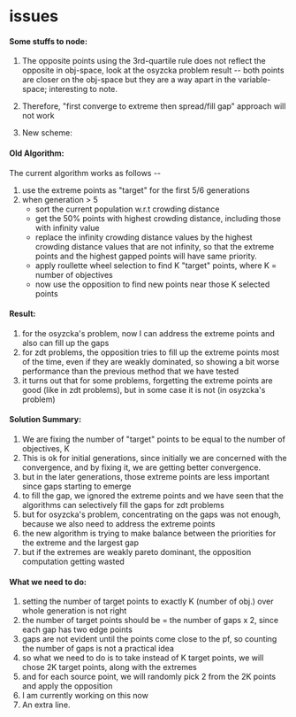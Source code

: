 issues
======

#### Some stuffs to node:

1. The opposite points using the 3rd-quartile rule does not reflect the opposite in obj-space, look at the osyzcka problem result -- both points are closer on the obj-space but they are a way apart in the variable-space; interesting to note.

2. Therefore, "first converge to extreme then spread/fill gap" approach will not work

3. New scheme:

#### Old Algorithm:

The current algorithm works as follows --

1. use the extreme points as "target" for the first 5/6 generations
2. when generation > 5
    - sort the current population w.r.t crowding distance
    - get the 50% points with highest crowding distance, including those with infinity value
    - replace the infinity crowding distance values by the highest crowding distance values that are not infinity, so that the extreme points and the highest gapped points will have same priority.
    - apply roullette wheel selection to find K "target" points, where K = number of objectives
    - now use the opposition to find new points near those K selected points

#### Result:

1. for the osyzcka's problem, now I can address the extreme points and also can fill up the gaps
2. for zdt problems, the opposition tries to fill up the extreme points most of the time, even if they are weakly dominated, so showing a bit worse performance than the previous method that we have tested
3. it turns out that for some problems, forgetting the extreme points are good (like in zdt problems), but in some case it is not (in osyzcka's problem)

#### Solution Summary:

1. We are fixing the number of "target" points to be equal to the number of objectives, K
2. This is ok for initial generations, since initially we are concerned with the convergence, and by fixing it, we are getting better convergence.
3. but in the later generations, those extreme points are less important since gaps starting to emerge
4. to fill the gap, we ignored the extreme points and we have seen that the algorithms can selectively fill the gaps for zdt problems
5. but for osyzcka's problem, concentrating on the gaps was not enough, because we also need to address the extreme points
6. the new algorithm is trying to make balance between the priorities for the extreme and the largest gap
7. but if the extremes are weakly pareto dominant, the opposition computation getting wasted

#### What we need to do:

1. setting the number of target points to exactly K (number of obj.) over whole generation is not right
2. the number of target points should be = the number of gaps x 2, since each gap has two edge points
3. gaps are not evident until the points come close to the pf, so counting the number of gaps is not a practical idea
4. so what we need to do is to take instead of K target points, we will chose 2K target points, along with the extremes
5. and for each source point, we will randomly pick 2 from the 2K points and apply the opposition
6. I am currently working on this now
7. An extra line.
